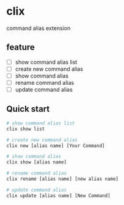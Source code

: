 # clix
command alias extension

## feature

- [ ] show command alias list
- [ ] create new command alias
- [ ] show command alias
- [ ] rename command alias
- [ ] update command alias

## Quick start

```bash
# show command alias list
clix show list

# create new command alias
clix new [alias name] [Your Command]

# show command alias
clix show [alias name]

# rename command alias
clix rename [alias name] [new alias name]

# update command alias
clix update [alias name] [New Command]
```
